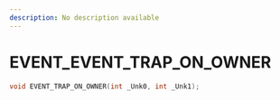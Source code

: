 ```yaml
---
description: No description available 
---
```


# EVENT\_EVENT_TRAP_ON_OWNER

```cpp
void EVENT_TRAP_ON_OWNER(int _Unk0, int _Unk1);
```